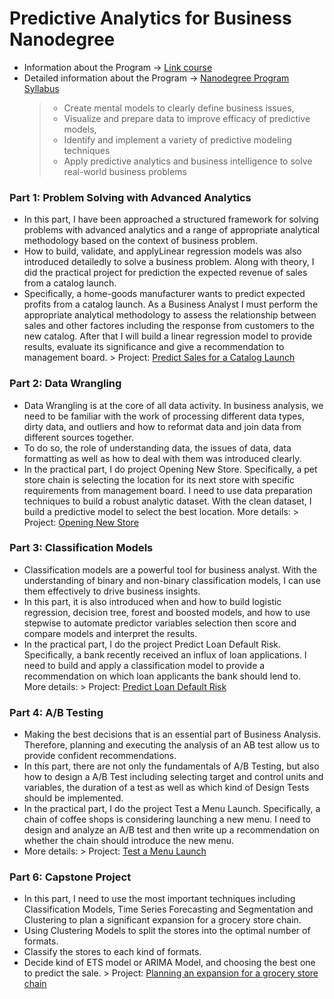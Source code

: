 # Predictive Analytics for Business Nanodegree 

- Information about the Program          -> [Link course ](https://www.udacity.com/course/predictive-analytics-for-business-nanodegree--nd008)
- Detailed information about the Program -> [Nanodegree Program Syllabus](https://d20vrrgs8k4bvw.cloudfront.net/documents/en-US/Predictive+Analytics+for+Business+Nanodegree+Syllabus.pdf)
     > -  Create mental models to clearly define business issues,
     > - Visualize and prepare data to improve efficacy of predictive models,
     >  - Identify and implement a variety of predictive modeling techniques
     >  - Apply predictive analytics and business intelligence to solve real-world business problems


### Part 1: Problem Solving with Advanced Analytics
- In this part, I have been approached a structured framework for solving problems with advanced analytics and a range of appropriate analytical methodology based on the context of business problem. 
- How to build, validate, and applyLinear regression models was also introduced detailedly to solve a business problem. Along with theory, I did the practical project for prediction the expected revenue of sales from a catalog launch. 
- Specifically, a home-goods manufacturer wants to predict expected profits from a catalog launch. As a Business Analyst I must perform the appropriate analytical methodology to assess the relationship between sales and other factores including the response from customers to the new catalog. After that I will build a linear regression model to provide results, evaluate its significance and give a recommendation to management board. 
      > Project: [Predict Sales for a Catalog Launch](https://github.com/lnphng/PredictiveAnalytics/blob/master/Project1_PredictingCatalogDemand/Project_1_Predicting%20Catalog%20Demand.pdf)

### Part 2: Data Wrangling
- Data Wrangling is at the core of all data activity. In business analysis, we need to be familiar with the work of processing different data types, dirty data, and outliers and how to reformat data and join data from different sources together.
- To do so, the role of understanding data, the issues of data, data formatting as well as how to deal with them was introduced clearly.
- In the practical part, I do project Opening New Store. Specifically, a pet store chain is selecting the location for its next store with specific requirements from management board. I need to use data preparation techniques to build a robust analytic dataset. With the clean dataset, I build a predictive model to select the best location. More details:
      > Project: [Opening New Store](https://github.com/lnphng/PredictiveAnalytics/blob/master/Project2_OpeningNewStore/Project_2_OpeningNewStore.pdf)

### Part 3: Classification Models
- Classification models are a powerful tool for business analyst. With the understanding of binary and non-binary classification models, I can use them effectively to drive business insights.
- In this part, it is also introduced when and how to build logistic regression, decision tree, forest and boosted models, and how to use stepwise to automate predictor variables selection then score and compare models and interpret the results.
- In the practical part, I do the project Predict Loan Default Risk. Specifically, a bank recently received an influx of loan applications. I need to build and apply a classification model to provide a recommendation on which loan applicants the bank should lend to.
More details:
      > Project: [Predict Loan Default Risk](https://github.com/lnphng/PredictiveAnalytics/blob/master/Project3_PredictingDefaultRisk/Project_Creditworthiness.pdf)

### Part 4: A/B Testing
- Making the best decisions that is an essential part of Business Analysis. Therefore, planning and executing the analysis of an AB test allow us to provide confident recommendations.
- In this part, there are not only the fundamentals of A/B Testing, but also how to design a A/B Test including selecting target and control units and variables, the duration of a test as well as which kind of Design Tests should be implemented. 
- In the practical part, I do the project Test a Menu Launch. Specifically, a chain of coffee shops is considering launching a new menu. I need to design and analyze an A/B test and then write up a recommendation on whether the chain should introduce the new menu.
- More details:
      > Project: [Test a Menu Launch](https://github.com/lnphng/PredictiveAnalytics/blob/master/Project4_TestaMenuLauch/Project4_MenuLauch.pdf)

### Part 6: Capstone Project
- In this part, I need to use the most important techniques including Classification Models, Time Series Forecasting and Segmentation and Clustering to plan a significant expansion for a grocery store chain.
- Using Clustering Models to split the stores into the optimal number of formats. 
- Classify the stores to each kind of formats.
- Decide kind of ETS model or ARIMA Model, and choosing the best one to predict the sale.
      > Project: [Planning an expansion for a grocery store chain](https://github.com/lnphng/PredictiveAnalytics/blob/master/Project6_CapstoneProject/Project6_CapstoneProject.pdf)

